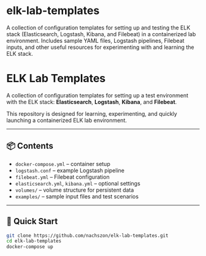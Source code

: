 # elk-lab-templates
A collection of configuration templates for setting up and testing the ELK stack (Elasticsearch, Logstash, Kibana, and Filebeat) in a containerized lab environment. Includes sample YAML files, Logstash pipelines, Filebeat inputs, and other useful resources for experimenting with and learning the ELK stack.
# ELK Lab Templates

A collection of configuration templates for setting up a test environment with the ELK stack: **Elasticsearch**, **Logstash**, **Kibana**, and **Filebeat**.

This repository is designed for learning, experimenting, and quickly launching a containerized ELK lab environment.

---

## 📦 Contents

- `docker-compose.yml` – container setup
- `logstash.conf` – example Logstash pipeline
- `filebeat.yml` – Filebeat configuration
- `elasticsearch.yml`, `kibana.yml` – optional settings
- `volumes/` – volume structure for persistent data
- `examples/` – sample input files and test scenarios

---

## 🚀 Quick Start

```bash
git clone https://github.com/nachszon/elk-lab-templates.git
cd elk-lab-templates
docker-compose up
